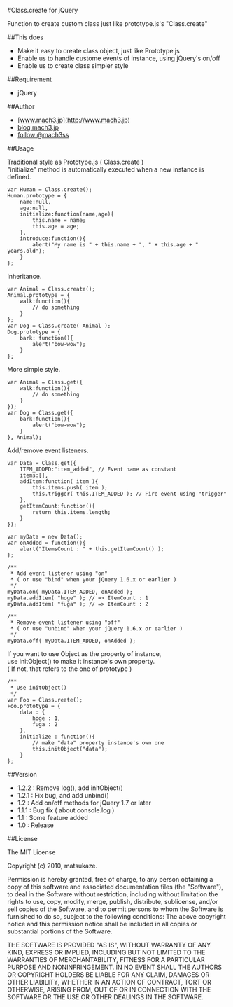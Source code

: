 ﻿
#Class.create for jQuery

Function to create custom class just like prototype.js's "Class.create"

##This does

- Make it easy to create class object, just like Prototype.js
- Enable us to handle custome events of instance, using jQuery's on/off
- Enable us to create class simpler style

##Requirement

- jQuery

##Author

- [www.mach3.jp](http://www.mach3.jp)
- [blog.mach3.jp](http://blog.mach3.jp)
- [follow @mach3ss](http://www.twitter.com/mach3ss)

##Usage

Traditional style as Prototype.js ( Class.create )  
"initialize" method is automatically executed when a new instance is defined.

	var Human = Class.create();
	Human.prototype = {
		name:null,
		age:null,
		initialize:function(name,age){
			this.name = name;
			this.age = age;
		},
		introduce:function(){
			alert("My name is " + this.name + ", " + this.age + " years.old");
		}
	};

Inheritance.

	var Animal = Class.create();
	Animal.prototype = {
		walk:function(){
			// do something
		}
	};
	var Dog = Class.create( Animal );
	Dog.prototype = {
		bark: function(){
			alert("bow-wow");
		}
	};

More simple style.

	var Animal = Class.get({
		walk:function(){
			// do something
		}
	});
	var Dog = Class.get({
		bark:function(){
			alert("bow-wow");
		}
	}, Animal);

Add/remove event listeners.

	var Data = Class.get({
		ITEM_ADDED:"item_added", // Event name as constant
		items:[],
		addItem:function( item ){
			this.items.push( item );
			this.trigger( this.ITEM_ADDED ); // Fire event using "trigger"
		},
		getItemCount:function(){
			return this.items.length;
		}
	});

	var myData = new Data();
	var onAdded = function(){
		alert("ItemsCount : " + this.getItemCount() );
	};

	/**
	 * Add event listener using "on"
	 * ( or use "bind" when your jQuery 1.6.x or earlier )
	 */
	myData.on( myData.ITEM_ADDED, onAdded );
	myData.addItem( "hoge" ); // => ItemCount : 1
	myData.addItem( "fuga" ); // => ItemCount : 2 

	/**
	 * Remove event listener using "off"
	 * ( or use "unbind" when your jQuery 1.6.x or earlier )
	 */
	myData.off( myData.ITEM_ADDED, onAdded );

If you want to use Object as the property of instance,  
use initObject() to make it instance's own property.  
( If not, that refers to the one of prototype )

	/**
	 * Use initObject()
	 */
	var Foo = Class.reate();
	Foo.prototype = {
		data : {
			hoge : 1,
			fuga : 2
		},
		initialize : function(){
			// make "data" property instance's own one
			this.initObject("data");
		}
	};


##Version

- 1.2.2 : Remove log(), add initObject()
- 1.2.1 : Fix bug, and add unbind()
- 1.2   : Add on/off methods for jQuery 1.7 or later
- 1.1.1 : Bug fix ( about console.log )
- 1.1   : Some feature added
- 1.0   : Release


##License

The MIT License

Copyright (c) 2010, matsukaze.

Permission is hereby granted, free of charge, to any person obtaining a copy of this software and associated documentation files (the "Software"), to deal in the Software without restriction, including without limitation the rights to use, copy, modify, merge, publish, distribute, sublicense, and/or sell copies of the Software, and to permit persons to whom the Software is furnished to do so, subject to the following conditions:  The above copyright notice and this permission notice shall be included in all copies or substantial portions of the Software.

THE SOFTWARE IS PROVIDED "AS IS", WITHOUT WARRANTY OF ANY KIND, EXPRESS OR IMPLIED, INCLUDING BUT NOT LIMITED TO THE WARRANTIES OF MERCHANTABILITY, FITNESS FOR A PARTICULAR PURPOSE AND NONINFRINGEMENT. IN NO EVENT SHALL THE AUTHORS OR COPYRIGHT HOLDERS BE LIABLE FOR ANY CLAIM, DAMAGES OR OTHER LIABILITY, WHETHER IN AN ACTION OF CONTRACT, TORT OR OTHERWISE, ARISING FROM, OUT OF OR IN CONNECTION WITH THE SOFTWARE OR THE USE OR OTHER DEALINGS IN THE SOFTWARE.

